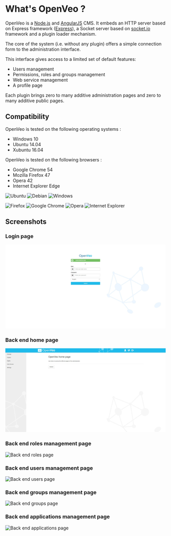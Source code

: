 # What's OpenVeo ?

OpenVeo is a [Node.js](http://nodejs.org/) and [AngularJS](https://angularjs.org/) CMS. It embeds an HTTP server based on Express framework ([Express](https://www.npmjs.com/package/express)), a Socket server based on [socket.io](http://socket.io/) framework and a plugin loader mechanism.

The core of the system (i.e. without any plugin) offers a simple connection form to the administration interface.

This interface gives access to a limited set of default features:

-  Users management
-  Permissions, roles and groups management
-  Web service management
-  A profile page

Each plugin brings zero to many additive administration pages and zero to many additive public pages.

## Compatibility

OpenVeo is tested on the following operating systems :

- Windows 10
- Ubuntu 14.04
- Xubuntu 16.04

OpenVeo is tested on the following browsers :

- Google Chrome 54
- Mozilla Firefox 47
- Opera 42
- Internet Explorer Edge

![Ubuntu](images/operating-systems/ubuntu.gif)
![Debian](images/operating-systems/debian.gif)
![Windows](images/operating-systems/windows.gif)

![Firefox](images/browsers/firefox.gif)
![Google Chrome](images/browsers/chrome.gif)
![Opera](images/browsers/opera.gif)
![Internet Explorer](images/browsers/ie.gif)

## Screenshots

### Login page
![Login page](images/screenshots/login.jpg)

### Back end home page
![Back end home page](images/screenshots/back-end-home.jpg)

### Back end roles management page
![Back end roles page](images/screenshots/back-end-roles.jpg)

### Back end users management page
![Back end users page](images/screenshots/back-end-users.jpg)

### Back end groups management page
![Back end groups page](images/screenshots/back-end-groups.jpg)

### Back end applications management page
![Back end applications page](images/screenshots/back-end-applications.jpg)